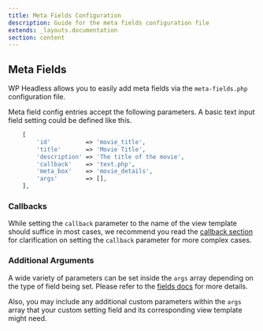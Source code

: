```yaml
---
title: Meta Fields Configuration
description: Guide for the meta fields configuration file
extends: _layouts.documentation
section: content
---
```

## Meta Fields

WP Headless allows you to easily add meta fields via the `meta-fields.php` configuration file.

Meta field config entries accept the following parameters. A basic text input field setting could be defined like this.

```php
    [
        'id'          => 'movie_title',
        'title'       => 'Movie Title',
        'description' => 'The title of the movie',
        'callback'    => 'text.php',
        'meta_box'    => 'movie_details',
        'args'        => [],
    ],
```

### Callbacks

While setting the `callback` parameter to the name of the view template should suffice in most cases, we recommend you read the [callback section](/docs/config-callbacks) for clarification on setting the `callback` parameter for more complex cases.

### Additional Arguments

A wide variety of parameters can be set inside the `args` array depending on the type of field being set. Please refer to the [fields docs](/docs/view-fields) for more details.

Also, you may include any additional custom parameters within the `args` array that your custom setting field and its corresponding view template might need.
